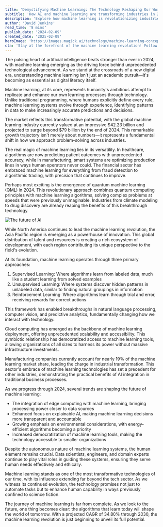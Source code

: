 ```yaml
---
title: 'Demystifying Machine Learning: The Technology Reshaping Our World'
subtitle: 'How AI and machine learning are transforming industries in 2024'
description: 'Explore how machine learning is revolutionizing industries in 2024, with the global market projected to reach $79 billion. From quantum machine learning breakthroughs to practical applications in healthcare and manufacturing, discover how this transformative technology is reshaping our world and what the future holds for AI innovation.'
author: 'David Jenkins'
read_time: '8 mins'
publish_date: '2024-02-09'
created_date: '2025-02-09'
heroImage: 'https://images.magick.ai/technology/machine-learning-concept.jpg'
cta: 'Stay at the forefront of the machine learning revolution! Follow us on LinkedIn for daily insights into AI innovation and technology trends that are shaping our future!'
---
```


The pulsing heart of artificial intelligence beats stronger than ever in 2024, with machine learning emerging as the driving force behind unprecedented technological advancement. As we stand at the crossroads of a new digital era, understanding machine learning isn't just an academic pursuit—it's becoming as essential as digital literacy itself.

Machine learning, at its core, represents humanity's ambitious attempt to replicate and enhance our own learning processes through technology. Unlike traditional programming, where humans explicitly define every rule, machine learning systems evolve through experience, identifying patterns in data to make increasingly accurate predictions and decisions.

The market reflects this transformative potential, with the global machine learning industry currently valued at an impressive $42.23 billion and projected to surge beyond $79 billion by the end of 2024. This remarkable growth trajectory isn't merely about numbers—it represents a fundamental shift in how we approach problem-solving across industries.

The real magic of machine learning lies in its versatility. In healthcare, algorithms are now predicting patient outcomes with unprecedented accuracy, while in manufacturing, smart systems are optimizing production lines in ways human operators never could. The financial sector has embraced machine learning for everything from fraud detection to algorithmic trading, with precision that continues to improve.

Perhaps most exciting is the emergence of quantum machine learning (QML) in 2024. This revolutionary approach combines quantum computing principles with machine learning algorithms, solving complex problems at speeds that were previously unimaginable. Industries from climate modeling to drug discovery are already reaping the benefits of this breakthrough technology.

![The future of AI](https://i.magick.ai/PIXE/1739097803008_magick_img.webp)

While North America continues to lead the machine learning revolution, the Asia Pacific region is emerging as a powerhouse of innovation. This global distribution of talent and resources is creating a rich ecosystem of development, with each region contributing its unique perspective to the field's evolution.

At its foundation, machine learning operates through three primary approaches:

1. Supervised Learning: Where algorithms learn from labeled data, much like a student learning from solved examples
2. Unsupervised Learning: Where systems discover hidden patterns in unlabeled data, similar to finding natural groupings in information
3. Reinforcement Learning: Where algorithms learn through trial and error, receiving rewards for correct actions

This framework has enabled breakthroughs in natural language processing, computer vision, and predictive analytics, fundamentally changing how we interact with technology.

Cloud computing has emerged as the backbone of machine learning deployment, offering unprecedented scalability and accessibility. This symbiotic relationship has democratized access to machine learning tools, allowing organizations of all sizes to harness its power without massive infrastructure investments.

Manufacturing companies currently account for nearly 19% of the machine learning market share, leading the charge in industrial transformation. This sector's embrace of machine learning technologies has set a precedent for other industries, demonstrating the practical benefits of AI integration in traditional business processes.

As we progress through 2024, several trends are shaping the future of machine learning:
- The integration of edge computing with machine learning, bringing processing power closer to data sources
- Enhanced focus on explainable AI, making machine learning decisions more transparent and accountable
- Growing emphasis on environmental considerations, with energy-efficient algorithms becoming a priority
- Increased democratization of machine learning tools, making the technology accessible to smaller organizations

Despite the autonomous nature of machine learning systems, the human element remains crucial. Data scientists, engineers, and domain experts continue to play vital roles in guiding these systems, ensuring they serve human needs effectively and ethically.

Machine learning stands as one of the most transformative technologies of our time, with its influence extending far beyond the tech sector. As we witness its continued evolution, the technology promises not just to automate tasks but to enhance human capability in ways previously confined to science fiction.

The journey of machine learning is far from complete. As we look to the future, one thing becomes clear: the algorithms that learn today will shape the world of tomorrow. With a projected CAGR of 34.80% through 2030, the machine learning revolution is just beginning to unveil its full potential.
